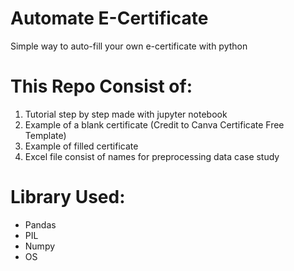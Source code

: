 # Automate E-Certificate
Simple way to auto-fill your own e-certificate with python

# This Repo Consist of:
1. Tutorial step by step made with jupyter notebook
2. Example of a blank certificate (Credit to Canva Certificate Free Template)
3. Example of filled certificate
4. Excel file consist of names for preprocessing data case study

# Library Used:
- Pandas
- PIL
- Numpy
- OS
